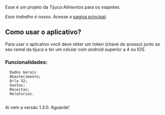 Esse é um projeto da *Tijuca Alimentos* para os viajantes.

*Esse trabalho é nosso*. Acesse a [pagina principal](http://www.tijucaalimentos.com/).

## Como usar o aplicativo?

Para usar o aplicativo você deve obter um token (chave de acesso) junto ao seu ramal da tijuca e ter um celular com android superior a 4 ou IOS. 

### Funcionalidades:
 
```
  Dados Gerais
  Abastecimento;
  Arla 32;
  Gastos;
  Receitas;
  Relatorios.
  
```
Aí vem a versão 1.3.0. Aguarde!

